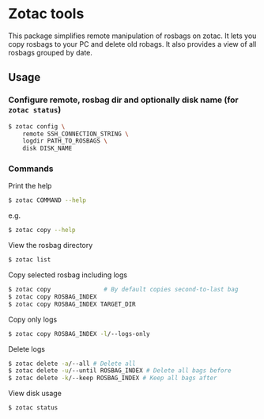# Zotac tools

This package simplifies remote manipulation of rosbags on zotac.
It lets you copy rosbags to your PC and delete old robags.
It also provides a view of all rosbags grouped by date.

## Usage

### Configure remote, rosbag dir and optionally disk name (for `zotac status`)

```bash
$ zotac config \
    remote SSH_CONNECTION_STRING \
    logdir PATH_TO_ROSBAGS \
    disk DISK_NAME
```

### Commands

Print the help
```bash
$ zotac COMMAND --help
```

e.g.

```bash
$ zotac copy --help
```


View the rosbag directory
```bash
$ zotac list
```

Copy selected rosbag including logs
```bash
$ zotac copy               # By default copies second-to-last bag
$ zotac copy ROSBAG_INDEX
$ zotac copy ROSBAG_INDEX TARGET_DIR
```

Copy only logs
```bash
$ zotac copy ROSBAG_INDEX -l/--logs-only
```

Delete logs
```bash
$ zotac delete -a/--all # Delete all
$ zotac delete -u/--until ROSBAG_INDEX # Delete all bags before
$ zotac delete -k/--keep ROSBAG_INDEX # Keep all bags after
```

View disk usage
```bash
$ zotac status
```
